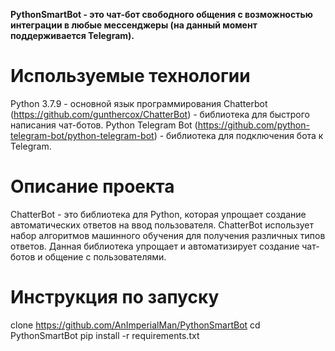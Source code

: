 **PythonSmartBot - это чат-бот свободного общения с возможностью интеграции в любые мессенджеры (на данный момент поддерживается Telegram).**

# Используемые технологии
Python 3.7.9 - основной язык программирования
Chatterbot (https://github.com/gunthercox/ChatterBot) - библиотека для быстрого написания чат-ботов.
Python Telegram Bot (https://github.com/python-telegram-bot/python-telegram-bot) - библиотека для подключения бота к Telegram.

# Описание проекта
ChatterBot - это библиотека для Python, которая упрощает создание автоматических ответов на ввод пользователя. 
ChatterBot использует набор алгоритмов машинного обучения для получения различных типов ответов. Данная библиотека упрощает и автоматизирует создание чат-ботов и общение с пользователями.

# Инструкция по запуску
clone https://github.com/AnImperialMan/PythonSmartBot
cd PythonSmartBot
pip install -r requirements.txt
